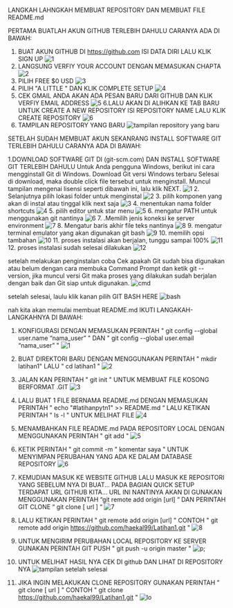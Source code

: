 LANGKAH LAHNGKAH MEMBUAT REPOSITORY DAN MEMBUAT FILE README.md

PERTAMA BUATLAH AKUN GITHUB TERLEBIH DAHULU CARANYA ADA DI BAWAH:
1. BUAT AKUN GITHUB DI https://github.com ISI DATA DIRI LALU KLIK SIGN UP
![1](https://user-images.githubusercontent.com/56957271/67540278-01e70c00-f70f-11e9-9e8c-4d3b98e11309.JPG)
2. LANGSUNG VERFIY YOUR ACCOUNT DENGAN MEMASUKAN CHAPTA
![2](https://user-images.githubusercontent.com/56957271/67540810-07455600-f711-11e9-8d56-271c5fe01027.jpg)
3. PILIH FREE $0 USD
![3](https://user-images.githubusercontent.com/56957271/67540874-3eb40280-f711-11e9-99da-13cdf77a363a.jpg)
4. PILIH "A LITTLE " DAN KLIK COMPLETE SETUP
![4](https://user-images.githubusercontent.com/56957271/67540982-85096180-f711-11e9-81f6-7857be709f48.jpg)
5. CEK GMAIL ANDA AKAN ADA PESAN BARU DARI GITHUB DAN KLIK VERFIY EMAIL ADDRESS
![5](https://user-images.githubusercontent.com/56957271/67541119-082ab780-f712-11e9-9c90-28386f5fce24.JPG)
6.LALU AKAN DI ALIHKAN KE TAB BARU UNTUK CREATE A NEW REPOSITORY ISI REPOSITORY NAME LALU KLIK CREATE REPOSITORY 
![6](https://user-images.githubusercontent.com/56957271/67541348-dd8d2e80-f712-11e9-9cf9-76c57351387b.JPG)
7. TAMPILAN REPOSITORY YANG BARU
![tampilan repository yang baru](https://user-images.githubusercontent.com/56957271/67541493-57251c80-f713-11e9-8952-38355a9817b3.JPG)

SETELAH SUDAH MEMBUAT AKUN SEKANRANG  INSTALL SOFTWARE GIT TERLEBIH DAHULU CARANYA ADA DI BAWAH: 

1.DOWNLOAD SOFTWARE GIT DI (git-scm.com) DAN INSTALL SOFTWARE GIT TERLEBIH DAHULU Untuk Anda pengguna Windows, berikut ini cara mengginstall Git di Windows. Download Git versi Windows terbaru Selesai di download, maka double click file tersebut untuk menginstall. Muncul tampilan mengenai lisensi seperti dibawah ini, lalu klik NEXT.
![1](https://user-images.githubusercontent.com/56957271/67541763-5d67c880-f714-11e9-8a85-ae5c98eefddb.jpg)
2. Selanjutnya pilih lokasi folder untuk menginstal
![2](https://user-images.githubusercontent.com/56957271/67541981-1a5a2500-f715-11e9-83b3-b5f6a04f3264.jpg)
3. pilih komponen yang akan di instal atau tinggal klik next saja
![3](https://user-images.githubusercontent.com/56957271/67542081-7de45280-f715-11e9-9bf3-131288849699.jpg)
4. menentukan nama folder shortcuts
![4](https://user-images.githubusercontent.com/56957271/67542141-c8fe6580-f715-11e9-8f2b-cbb51eee71d6.jpg)
5. pilih editor untuk star menu
![5](https://user-images.githubusercontent.com/56957271/67542208-15e23c00-f716-11e9-8a80-c9f41ae3e794.jpg)
6. mengatur PATH untuk menggunakan git nantinya
![6](https://user-images.githubusercontent.com/56957271/67542256-432eea00-f716-11e9-8ec7-8f890f8c5ccd.jpg)
7. .Memilih jenis koneksi ke server environment
![7](https://user-images.githubusercontent.com/56957271/67542332-8ab57600-f716-11e9-9dfd-d5ee21f53be8.jpg)
8. Mengatur baris akhir file teks nantinya
![8](https://user-images.githubusercontent.com/56957271/67542393-ccdeb780-f716-11e9-8b46-e7a4ac58c3f6.jpg)
9. mengatur terminal emulator yang akan digunakan git bash
![9](https://user-images.githubusercontent.com/56957271/67542457-1929f780-f717-11e9-817c-6eca5ef34081.jpg)
10. memilih opsi tambahan
![10](https://user-images.githubusercontent.com/56957271/67542505-4a0a2c80-f717-11e9-914d-82e0062866e7.jpg)
11. proses instalasi akan berjalan, tunggu sampai 100%
![11](https://user-images.githubusercontent.com/56957271/67542559-82116f80-f717-11e9-8d12-cf4e3ed42fa6.jpg)
12. proses instalasi sudah selesai dilakukan
![12](https://user-images.githubusercontent.com/56957271/67542590-abca9680-f717-11e9-926d-486a5c46ed4f.jpg)

setelah melakukan penginstalan coba Cek apakah Git sudah bisa digunakan atau belum dengan cara membuka Command Prompt dan ketik git --version, jika muncul versi Git maka proses yang dilakukan sudah berjalan dengan baik dan Git siap untuk digunakan.
![cmd](https://user-images.githubusercontent.com/56957271/67547237-b3466b80-f728-11e9-979d-c47235ba0709.JPG)

setelah selesai, laulu klik kanan pilih GIT BASH HERE
![bash](https://user-images.githubusercontent.com/56957271/67547375-2354f180-f729-11e9-9456-dd8a6029234e.jpg)

nah kita akan memulai membuat README.md IKUTI LANGAKAH-LANGKAHNYA DI BAWAH:
1. KONFIGURASI DENGAN MEMASUKAN PERINTAH " git config --global user.name “nama_user” " DAN " git config --global user.email “nama_user” "
![1](https://user-images.githubusercontent.com/56957271/67547604-c3ab1600-f729-11e9-8478-f1c50c716983.jpg)

2. BUAT DIREKTORI BARU DENGAN MENGGUNAKAN PERINTAH " mkdir latihan1" LALU " cd latihan1 "
![2](https://user-images.githubusercontent.com/56957271/67547674-e89f8900-f729-11e9-8c56-847428732f8c.jpg)

3. JALAN KAN PERINTAH " git init " UNTUK MEMBUAT FILE KOSONG BERFORMAT .GIT
![3](https://user-images.githubusercontent.com/56957271/67547728-1553a080-f72a-11e9-8e06-d8a8a9e3cf03.jpg)

4. LALU BUAT 1 FILE BERNAMA README.md DENGAN MEMASUKAN PERINTAH " echo "#latihanpytn1" >> README.md “ LALU KETIKAN PERINTAH " ls -l " UNTUK MELIHAT FILE
![4](https://user-images.githubusercontent.com/56957271/67547791-403df480-f72a-11e9-876c-df3b500dda29.jpg)

5. MENAMBAHKAN FILE README.md PADA REPOSITORY LOCAL DENGAN MENGGUNAKAN PERINTAH " git add "
![5](https://user-images.githubusercontent.com/56957271/67547882-711e2980-f72a-11e9-9082-65ddd77b1bd1.jpg)

6. KETIK PERINTAH " git commit -m " komentar saya " UNTUK MENYIMPAN PERUBAHAN YANG ADA KE DALAM DATABASE REPOSITORY
![6](https://user-images.githubusercontent.com/56957271/67547930-9c087d80-f72a-11e9-9872-0c0ec6745fea.jpg)

7. KEMUDIAN MASUK KE WEBSITE GITHUB LALU MASUK KE REPOSITORI YANG SEBELUM NYA DI BUAT...
PADA BAGIAN QUICK SETUP TERDAPAT URL GITHUB KITA... URL INI NANTINYA AKAN DI GUNAKAN MENGGUNAKAN PERINTAH “git remote add origin [url] “ DAN PERINTAH GIT CLONE “ git clone [ url ] “
![7](https://user-images.githubusercontent.com/56957271/67548504-2bfaf700-f72c-11e9-8d7a-5dead10c79f5.jpg)

8. LALU KETIKAN PERINTAH " git remote add origin [url] " CONTOH " git remote add origin https://github.com/haekal99/Latihan1.git "
![8](https://user-images.githubusercontent.com/56957271/67548878-3669c080-f72d-11e9-895d-ea576ec10803.jpg)

9. UNTUK MENGIRIM PERUBAHAN LOCAL REPOSITORY KE SERVER GUNAKAN PERINTAH GIT PUSH " git push -u origin master "
![p;](https://user-images.githubusercontent.com/56957271/67549166-d32c5e00-f72d-11e9-9e10-1248de2f49c5.JPG)

10. UNTUK MELIHAT HASIL NYA CEK DI github DAN LIHAT DI REPOSITORY NYA
![tampilan setelah selesai](https://user-images.githubusercontent.com/56957271/67549273-125aaf00-f72e-11e9-9133-de318f4b9cec.JPG)

11. JIKA INGIN MELAKUKAN CLONE REPOSITORY GUNAKAN PERINTAH " git clone [ url ] " CONTOH " git clone https://github.com/haekal99/Latihan1.git "
![lo](https://user-images.githubusercontent.com/56957271/67549512-a298f400-f72e-11e9-8e46-e154cde7e5b0.JPG)
